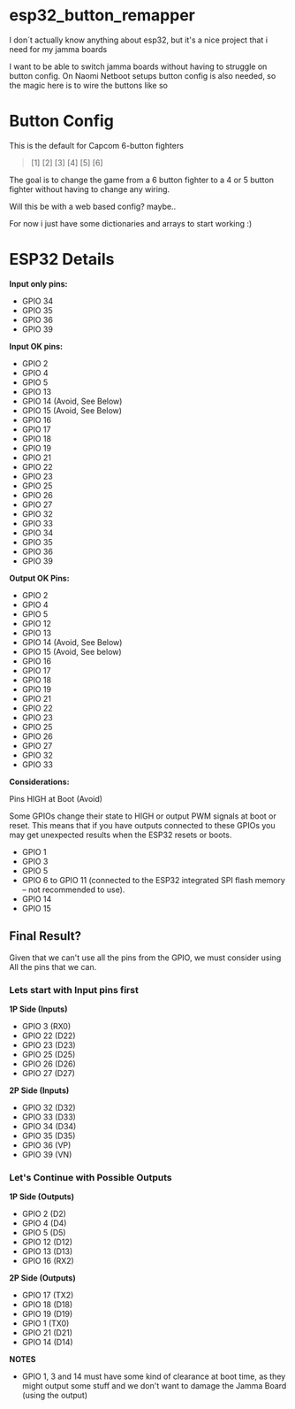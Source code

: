 # esp32_button_remapper
I don´t actually know anything about esp32, but it's a nice project that i need for my jamma boards

I want to be able to switch jamma boards without having to struggle on button config.
On Naomi Netboot setups button config is also needed, so the magic here is to wire the buttons like so

# Button Config
This is the default for Capcom 6-button fighters

> [1] [2] [3]
> [4] [5] [6]

The goal is to change the game from a 6 button fighter to a 4 or 5 button fighter without having to change any wiring.

Will this be with a web based config? maybe..

For now i just have some dictionaries and arrays to start working :)

# ESP32 Details

**Input only pins:**
- GPIO 34
- GPIO 35
- GPIO 36
- GPIO 39

**Input OK pins:**
- GPIO 2
- GPIO 4
- GPIO 5
- GPIO 13
- GPIO 14 (Avoid, See Below)
- GPIO 15 (Avoid, See Below)
- GPIO 16
- GPIO 17
- GPIO 18
- GPIO 19
- GPIO 21
- GPIO 22
- GPIO 23
- GPIO 25
- GPIO 26
- GPIO 27
- GPIO 32
- GPIO 33
- GPIO 34
- GPIO 35
- GPIO 36
- GPIO 39

**Output OK Pins:**
- GPIO 2
- GPIO 4
- GPIO 5
- GPIO 12
- GPIO 13
- GPIO 14 (Avoid, See Below)
- GPIO 15 (Avoid, See below)
- GPIO 16
- GPIO 17
- GPIO 18
- GPIO 19
- GPIO 21
- GPIO 22
- GPIO 23
- GPIO 25
- GPIO 26
- GPIO 27
- GPIO 32
- GPIO 33

**Considerations:**

Pins HIGH at Boot (Avoid)

Some GPIOs change their state to HIGH or output PWM signals at boot or reset. This means that if you have outputs connected to these GPIOs you may get unexpected results when the ESP32 resets or boots.

- GPIO 1
- GPIO 3
- GPIO 5
- GPIO 6 to GPIO 11 (connected to the ESP32 integrated SPI flash memory – not recommended to use).
- GPIO 14
- GPIO 15

## Final Result?

Given that we can't use all the pins from the GPIO, we must consider using All the pins that we can.

### Lets start with Input pins first

**1P Side (Inputs)**
- GPIO 3 (RX0)
- GPIO 22 (D22)
- GPIO 23 (D23)
- GPIO 25 (D25)
- GPIO 26 (D26)
- GPIO 27 (D27)
  
**2P Side (Inputs)**
- GPIO 32 (D32)
- GPIO 33 (D33)
- GPIO 34 (D34)
- GPIO 35 (D35)
- GPIO 36 (VP)
- GPIO 39 (VN)

### Let's Continue with Possible Outputs
**1P Side (Outputs)**
- GPIO 2 (D2)
- GPIO 4 (D4)
- GPIO 5 (D5)
- GPIO 12 (D12)
- GPIO 13 (D13)
- GPIO 16 (RX2)
 
**2P Side (Outputs)**

- GPIO 17 (TX2)
- GPIO 18 (D18)
- GPIO 19 (D19)
- GPIO 1 (TX0)
- GPIO 21 (D21)
- GPIO 14 (D14)
  
**NOTES**
- GPIO 1, 3 and 14 must have some kind of clearance at boot time, as they might output some stuff and we don't want to damage the Jamma Board (using the output)